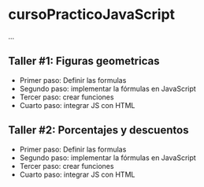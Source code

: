 # cursoPracticoJavaScript

...

## Taller #1: Figuras geometricas

- Primer paso: Definir las formulas
- Segundo paso: implementar la fórmulas en JavaScript 
- Tercer paso: crear funciones
- Cuarto paso: integrar JS con HTML

## Taller #2: Porcentajes y descuentos

- Primer paso: Definir las formulas
- Segundo paso: implementar la fórmulas en JavaScript 
- Tercer paso: crear funciones
- Cuarto paso: integrar JS con HTML